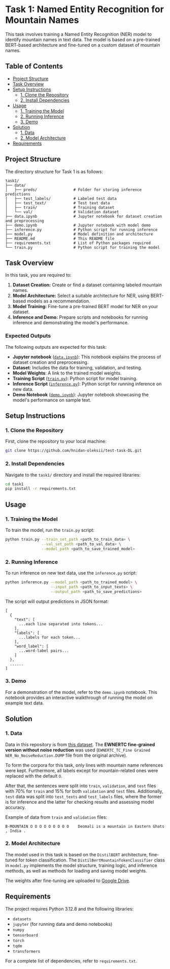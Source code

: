 # Task 1: Named Entity Recognition for Mountain Names

This task involves training a Named Entity Recognition (NER) model to identify mountain names in text data. The model is based on a pre-trained BERT-based architecture and fine-tuned on a custom dataset of mountain names.

## Table of Contents
- [Project Structure](#project-structure)
- [Task Overview](#task-overview)
- [Setup Instructions](#setup-instructions)
  - [1. Clone the Repository](#1-clone-the-repository)
  - [2. Install Dependencies](#2-install-dependencies)
- [Usage](#usage)
  - [1. Training the Model](#1-training-the-model)
  - [2. Running Inference](#2-running-inference)
  - [3. Demo](#3-demo)
- [Solution](#solution)
  - [1. Data](#1-data)
  - [2. Model Architecture](#2-model-architecture)
- [Requirements](#requirements)

## Project Structure

The directory structure for Task 1 is as follows:

```
task1/
├── data/
│   ├── preds/                # Folder for storing inference predictions
│   ├── test_labels/          # Labeled test data
│   ├── test_text/            # Test text data
│   ├── train/                # Training dataset
│   └── val/                  # Validation dataset
├── data.ipynb                # Jupyter notebook for dataset creation and preprocessing
├── demo.ipynb                # Jupyter notebook with model demo
├── inference.py              # Python script for running inference
├── model.py                  # Model definition and architecture
├── README.md                 # This README file
├── requirements.txt          # List of Python packages required
└── train.py                  # Python script for training the model
```

## Task Overview

In this task, you are required to:
1. **Dataset Creation:** Create or find a dataset containing labeled mountain names.
2. **Model Architecture:** Select a suitable architecture for NER, using BERT-based models as a recommendation.
3. **Model Training:** Fine-tune a pre-trained BERT model for NER on your dataset.
4. **Inference and Demo:** Prepare scripts and notebooks for running inference and demonstrating the model's performance.

### Expected Outputs

The following outputs are expected for this task:
- **Jupyter notebook** ([`data.ipynb`](data.ipynb)): This notebook explains the process of dataset creation and preprocessing.
- **Dataset**: Includes the data for training, validation, and testing.
- **Model Weights**: A link to the trained model weights.
- **Training Script** ([`train.py`](train.py)): Python script for model training.
- **Inference Script** ([`inference.py`](inference.py)): Python script for running inference on new data.
- **Demo Notebook** ([`demo.ipynb`](demo.ipynb)): Jupyter notebook showcasing the model's performance on sample text.

## Setup Instructions

### 1. Clone the Repository

First, clone the repository to your local machine:

```bash
git clone https://github.com/hnidan-oleksii/test-task-DL.git
```

### 2. Install Dependencies

Navigate to the `task1/` directory and install the required libraries:

```bash
cd task1
pip install -r requirements.txt
```

## Usage

### 1. Training the Model

To train the model, run the `train.py` script:

```bash
python train.py --train_set_path <path_to_train_data> \
                --val_set_path <path_to_val_data> \
                --model_path <path_to_save_trained_model>
```

### 2. Running Inference

To run inference on new text data, use the `inference.py` script:

```bash
python inference.py --model_path <path_to_trained_model> \
                    --input_path <path_to_input_texts> \
                    --output_path <path_to_save_predictions>
```

The script will output predictions in JSON format:
```
[
  {
    "text": [
      ...each line separated into tokens...
    ],
    "labels": [
      ...labels for each token...
    ],
    "word_label": [
      ...word-label pairs...
    ]
  },
  ......
]
```

### 3. Demo

For a demonstration of the model, refer to the `demo.ipynb` notebook. This notebook provides an interactive walkthrough of running the model on example text data.

## Solution

### 1. Data

Data in this repository is from [this dataset](https://data.mendeley.com/datasets/cdcztymf4k/1). The **EWNERTC fine-grained version without noise reduction** was used (`EWNERTC_TC_Fine Grained NER_No_NoiseReduction.DUMP` file from the original archive).

To form the corpora for this task, only lines with mountain name references were kept. Furthermore, all labels except for mountain-related ones were replaced with the default `O`.

After that, the sentences were split into `train`, `validation`, and `test` files with 70% for `train` and 15% for both `validation` and `test` files. Additionally, `test` data was split into `test_texts` and `test_labels` files, where the former is for inference and the latter for checking results and assessing model accuracy.

Example of data from `train` and `validation` files:
```
B-MOUNTAIN O O O O O O O O O	Deomali is a mountain in Eastern Ghats , India .
```

### 2. Model Architecture

The model used in this task is based on the `DistilBERT` architecture, fine-tuned for token classification. The `DistilBertMountainTokenClassifier` class in `model.py` implements the model structure, training logic, and inference methods, as well as methods for loading and saving model weights.

The weights after fine-tuning are uploaded to [Google Drive](https://drive.google.com/drive/folders/1YDn20U2DcYph12MH3CC0IemkkkSEolct?usp=drive_link).

## Requirements

The project requires Python 3.12.8 and the following libraries:

- `datasets`
- `jupyter` (for running data and demo notebooks)
- `numpy`
- `tensorboard`
- `torch`
- `tqdm`
- `transformers`

For a complete list of dependencies, refer to `requirements.txt`.
